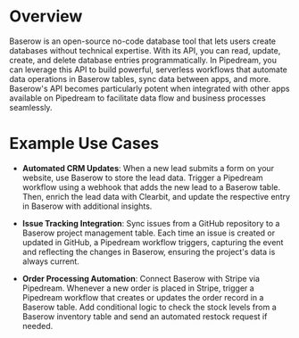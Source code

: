 # Overview

Baserow is an open-source no-code database tool that lets users create databases without technical expertise. With its API, you can read, update, create, and delete database entries programmatically. In Pipedream, you can leverage this API to build powerful, serverless workflows that automate data operations in Baserow tables, sync data between apps, and more. Baserow's API becomes particularly potent when integrated with other apps available on Pipedream to facilitate data flow and business processes seamlessly.

# Example Use Cases

- **Automated CRM Updates**: When a new lead submits a form on your website, use Baserow to store the lead data. Trigger a Pipedream workflow using a webhook that adds the new lead to a Baserow table. Then, enrich the lead data with Clearbit, and update the respective entry in Baserow with additional insights.

- **Issue Tracking Integration**: Sync issues from a GitHub repository to a Baserow project management table. Each time an issue is created or updated in GitHub, a Pipedream workflow triggers, capturing the event and reflecting the changes in Baserow, ensuring the project's data is always current.

- **Order Processing Automation**: Connect Baserow with Stripe via Pipedream. Whenever a new order is placed in Stripe, trigger a Pipedream workflow that creates or updates the order record in a Baserow table. Add conditional logic to check the stock levels from a Baserow inventory table and send an automated restock request if needed.
